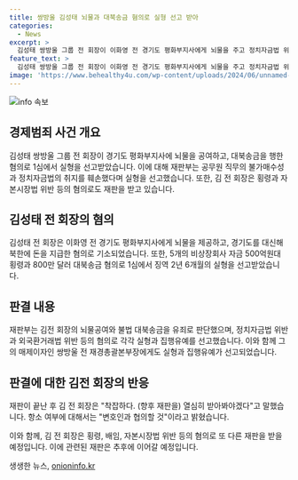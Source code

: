 ```yaml
---
title: 쌍방울 김성태 뇌물과 대북송금 혐의로 실형 선고 받아
categories:
  - News
excerpt: >
  김성태 쌍방울 그룹 전 회장이 이화영 전 경기도 평화부지사에게 뇌물을 주고 정치자금법 위반과 외국환거래법 위반으로 기소된 사건에 대한 1심 선고가 이뤄졌다. 김 전 회장은 징역 2년 6월의 실형과 징역 1년에 집행유예 2년을 선고받았으며, 이화영 전 부지사는 이미 징역 9년 6월을 선고받은 상태이다. 재판부는 김 전 회장의 범행으로 공무원 직무의 불가매수성과 공정성에 대한 일반의 신뢰가 훼손되었으며, 정치자금을 기부하여 입법 취지를 심각하게 훼손했다고 판시했다. 
feature_text: >
  김성태 쌍방울 그룹 전 회장이 이화영 전 경기도 평화부지사에게 뇌물을 주고 정치자금법 위반과 외국환거래법 위반으로 기소된 사건에 대한 1심 선고가 이뤄졌다. 김 전 회장은 징역 2년 6월의 실형과 징역 1년에 집행유예 2년을 선고받았으며, 이화영 전 부지사는 이미 징역 9년 6월을 선고받은 상태이다. 재판부는 김 전 회장의 범행으로 공무원 직무의 불가매수성과 공정성에 대한 일반의 신뢰가 훼손되었으며, 정치자금을 기부하여 입법 취지를 심각하게 훼손했다고 판시했다. 
image: 'https://www.behealthy4u.com/wp-content/uploads/2024/06/unnamed-file.png'
---
```


<p><img src="https://www.behealthy4u.com/wp-content/uploads/2024/06/unnamed-file.png" alt="info 속보" /></p>

<h2 data-ke-size="size26">경제범죄 사건 개요</h2>

<p data-ke-size="size16">김성태 쌍방울 그룹 전 회장이 경기도 평화부지사에 뇌물을 공여하고, 대북송금을 행한 혐의로 1심에서 실형을 선고받았습니다. 이에 대해 재판부는 공무원 직무의 불가매수성과 정치자금법의 취지를 훼손했다며 실형을 선고했습니다. 또한, 김 전 회장은 횡령과 자본시장법 위반 등의 혐의로도 재판을 받고 있습니다.</p>

<h2 data-ke-size="size26">김성태 전 회장의 혐의</h2>

<p data-ke-size="size16">김성태 전 회장은 이화영 전 경기도 평화부지사에게 뇌물을 제공하고, 경기도를 대신해 북한에 돈을 지급한 혐의로 기소되었습니다. 또한, 5개의 비상장회사 자금 500억원대 횡령과 800만 달러 대북송금 혐의로 1심에서 징역 2년 6개월의 실형을 선고받았습니다.</p>

<h2 data-ke-size="size26">판결 내용</h2>

<p data-ke-size="size16">재판부는 김전 회장의 뇌물공여와 불법 대북송금을 유죄로 판단했으며, 정치자금법 위반과 외국환거래법 위반 등의 혐의로 각각 실형과 집행유예를 선고했습니다. 이와 함께 그의 매제이자인 쌍방울 전 재경총괄본부장에게도 실형과 집행유예가 선고되었습니다.</p>

<h2 data-ke-size="size26">판결에 대한 김전 회장의 반응</h2>

<p data-ke-size="size16">재판이 끝난 후 김 전 회장은 "착잡하다. (향후 재판을) 열심히 받아봐야겠다"고 말했습니다. 항소 여부에 대해서는 "변호인과 협의할 것"이라고 밝혔습니다.</p>

<p data-ke-size="size16">이와 함께, 김 전 회장은 횡령, 배임, 자본시장법 위반 등의 혐의로 또 다른 재판을 받을 예정입니다. 이에 관련된 재판은 추후에 이어갈 예정입니다.</p>
생생한 뉴스, <a href="https://onioninfo.kr" rel="dofollow">onioninfo.kr</a>


